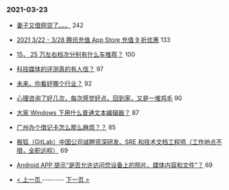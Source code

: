 ### 2021-03-23 
- [妻子又借网贷了。。。](https://www.v2ex.com/t/764250) 242
- [2021 3/22 - 3/28 腾讯充值 App Store 充值 9 折优惠](https://www.v2ex.com/t/764122) 133
- [15， 25 万左右档次分别有什么车推荐？](https://www.v2ex.com/t/764121) 100
- [科技媒体的评测真的有人信？](https://www.v2ex.com/t/764120) 97
- [未来，你看好哪个行业？](https://www.v2ex.com/t/764185) 92
- [心理咨询了好几次，每次感觉好点，回到家，又是一堆鸡毛](https://www.v2ex.com/t/764134) 90
- [大家 Windows 下用什么普通文本编辑器？](https://www.v2ex.com/t/764246) 87
- [广州办个借记卡怎么那么麻烦？？](https://www.v2ex.com/t/764149) 85
- [极狐（GitLab）中国公司诚聘资深研发、SRE 和技术文档工程师（工作地点不限，全职远程）](https://www.v2ex.com/t/764060) 69
- [Android APP 提示“是否允许访问您设备上的照片、媒体内容和文件”？](https://www.v2ex.com/t/764119) 69 

- [ < 上一页 ](https://github.com/able8/v2ex-hot-record/blob/master/2021-03-22.md) -------- [ 下一页 > ](https://github.com/able8/v2ex-hot-record/blob/master/2021-03-24.md)